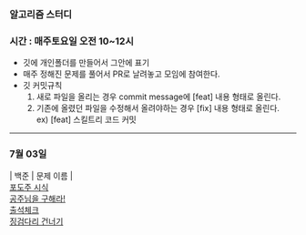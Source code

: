 ### 알고리즘 스터디
### 시간 : 매주토요일 오전 10~12시

- 깃에 개인폴더를 만들어서 그안에 표기
- 매주 정해진 문제를 풀어서 PR로 날려놓고 모임에 참여한다.
- 깃 커밋규칙
  1. 새로 파일을 올리는 경우 commit message에 [feat] 내용 형태로 올린다.
  2. 기존에 올렸던 파일을 수정해서 올려야하는 경우 [fix] 내용 형태로 올린다.<br>
  ex) [feat] 스킬트리 코드 커밋

****

### 7월 03일 
| 백준 | 문제 이름 | <br>
[포도주 시식](https://www.acmicpc.net/problem/2156) <br>
[공주님을 구해라!](https://www.acmicpc.net/problem/17836) <br>
[출석체크](https://www.acmicpc.net/problem/20438) <br>
[징검다리 건너기](https://www.acmicpc.net/problem/21317)


